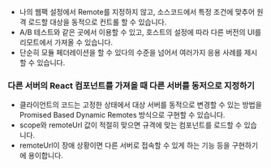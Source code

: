 - 나의 웹팩 설정에서 Remote를 지정하지 않고, 소스코드에서 특정 조건에 맞추어 원격 로드할 대상을 동적으로 컨트롤 할 수 있습니다.
- A/B 테스트와 같은 곳에서 이용할 수 있고, 호스트의 설정에 따라 다른 버전의 UI를 리모트에서 가져올 수 있습니다.
- 단순히 모듈 페더레이션을 할 수 있다의 수준을 넘어서 여러가지 응용 사례를 제시할 수 있습니다.

### 다른 서버의 React 컴포넌트를 가져올 때 다른 서버를 동저으로 지정하기

- 클라이언트의 코드는 고정한 상태에서 대상 서버를 동적으로 변경할 수 있는 방법을 Promised Based Dynamic Remotes 방식으로 구현할 수 있습니다.
- scope와 remoteUrl 값이 적절히 맞으면 규격에 맞는 컴포넌트를 로드할 수 있습니다.
- remoteUrl이 장애 상황이면 다른 서버로 접속할 수 있게 하는 기능 등을 구현하기에 용이합니다.
